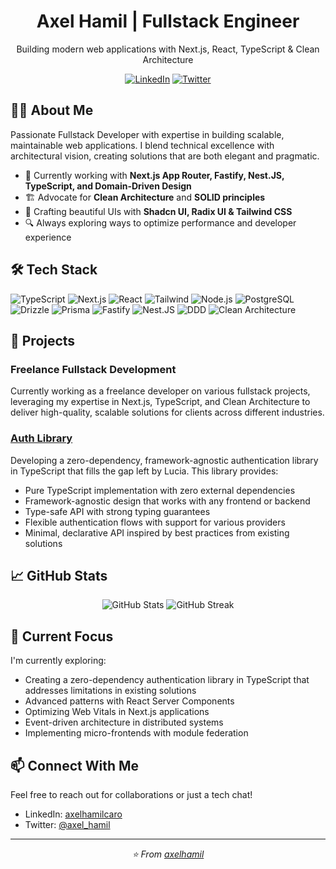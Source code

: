 <!-- HEADER -->
<div align="center">
  <h1>Axel Hamil | Fullstack Engineer</h1>
  <p>Building modern web applications with Next.js, React, TypeScript & Clean Architecture</p>
  
  [![LinkedIn](https://img.shields.io/badge/LinkedIn-0A66C2?style=for-the-badge&logo=linkedin&logoColor=white)](https://linkedin.com/in/axelhamilcaro)
  [![Twitter](https://img.shields.io/badge/Twitter-1DA1F2?style=for-the-badge&logo=twitter&logoColor=white)](https://twitter.com/axel_hamil)
</div>

## 👨‍💻 About Me

Passionate Fullstack Developer with expertise in building scalable, maintainable web applications. I blend technical excellence with architectural vision, creating solutions that are both elegant and pragmatic.

- 🚀 Currently working with **Next.js App Router, Fastify, Nest.JS, TypeScript, and Domain-Driven Design**
- 🏗️ Advocate for **Clean Architecture** and **SOLID principles**
- 🎨 Crafting beautiful UIs with **Shadcn UI, Radix UI & Tailwind CSS**
- 🔍 Always exploring ways to optimize performance and developer experience

## 🛠️ Tech Stack

<div>
  <!-- Frontend -->
  <img src="https://img.shields.io/badge/TypeScript-3178C6?style=for-the-badge&logo=typescript&logoColor=white" alt="TypeScript" />
  <img src="https://img.shields.io/badge/Next.js-000000?style=for-the-badge&logo=next.js&logoColor=white" alt="Next.js" />
  <img src="https://img.shields.io/badge/React-61DAFB?style=for-the-badge&logo=react&logoColor=black" alt="React" />
  <img src="https://img.shields.io/badge/Tailwind_CSS-06B6D4?style=for-the-badge&logo=tailwind-css&logoColor=white" alt="Tailwind" />
  
  <!-- Backend -->
  <img src="https://img.shields.io/badge/Node.js-339933?style=for-the-badge&logo=node.js&logoColor=white" alt="Node.js" />
  <img src="https://img.shields.io/badge/PostgreSQL-4169E1?style=for-the-badge&logo=postgresql&logoColor=white" alt="PostgreSQL" />
  <img src="https://img.shields.io/badge/Drizzle-000000?style=for-the-badge&logo=drizzle&logoColor=white" alt="Drizzle" />
  <img src="https://img.shields.io/badge/Prisma-2D3748?style=for-the-badge&logo=prisma&logoColor=white" alt="Prisma" />
  <img src="https://img.shields.io/badge/Fastify-000000?style=for-the-badge&logo=fastify&logoColor=white" alt="Fastify" />
  <img src="https://img.shields.io/badge/Nest.JS-E02344?style=for-the-badge&logo=nestjs&logoColor=white" alt="Nest.JS" />
  
  <!-- Tools & Practices -->
  <img src="https://img.shields.io/badge/DDD-FF6B6B?style=for-the-badge&logoColor=white" alt="DDD" />
  <img src="https://img.shields.io/badge/Clean_Architecture-4FC08D?style=for-the-badge&logoColor=white" alt="Clean Architecture" />
</div>

## 💼 Projects

### Freelance Fullstack Development

Currently working as a freelance developer on various fullstack projects, leveraging my expertise in Next.js, TypeScript, and Clean Architecture to deliver high-quality, scalable solutions for clients across different industries.

### [Auth Library](https://github.com/axelhamil/auth-lib)

Developing a zero-dependency, framework-agnostic authentication library in TypeScript that fills the gap left by Lucia. This library provides:

- Pure TypeScript implementation with zero external dependencies
- Framework-agnostic design that works with any frontend or backend
- Type-safe API with strong typing guarantees
- Flexible authentication flows with support for various providers
- Minimal, declarative API inspired by best practices from existing solutions

## 📈 GitHub Stats

<div align="center">
  <img src="https://github-readme-stats.vercel.app/api?username=axelhamil&show_icons=true&theme=tokyonight" alt="GitHub Stats" />
  <img src="https://github-readme-streak-stats.herokuapp.com/?user=axelhamil&theme=tokyonight" alt="GitHub Streak" />
</div>

## 🌱 Current Focus

I'm currently exploring:

- Creating a zero-dependency authentication library in TypeScript that addresses limitations in existing solutions
- Advanced patterns with React Server Components
- Optimizing Web Vitals in Next.js applications
- Event-driven architecture in distributed systems
- Implementing micro-frontends with module federation

## 📫 Connect With Me

Feel free to reach out for collaborations or just a tech chat!

- LinkedIn: [axelhamilcaro](https://linkedin.com/in/axelhamilcaro)
- Twitter: [@axel_hamil](https://twitter.com/axel_hamil)

---

<div align="center">
  <i>⭐️ From <a href="https://github.com/axelhamil">axelhamil</a></i>
</div>
